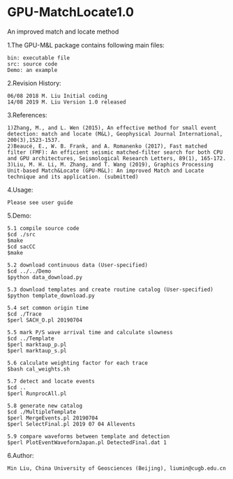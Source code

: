 # GPU-MatchLocate1.0
An improved match and locate method

1.The GPU-M&L package contains following main files:

	bin: executable file
	src: source code
	Demo: an example

2.Revision History:

	06/08 2018 M. Liu Initial coding
	14/08 2019 M. Liu Version 1.0 released


3.References:

	1)Zhang, M., and L. Wen (2015), An effective method for small event detection: match and locate (M&L), Geophysical Journal International, 200(3),1523-1537.
	2)Beaucé, E., W. B. Frank, and A. Romanenko (2017), Fast matched filter (FMF): An efficient seismic matched‐filter search for both CPU and GPU architectures, Seismological Research Letters, 89(1), 165-172.
	3)Liu, M. H. Li, M. Zhang, and T. Wang (2019), Graphics Processing Unit-based Match&Locate (GPU-M&L): An improved Match and Locate technique and its application. (submitted)

4.Usage:

	Please see user guide

5.Demo:
        
	5.1 compile source code
	$cd ./src
	$make
	$cd sacCC
	$make

  	5.2 download continuous data (User-specified)
	$cd ../../Demo
	$python data_download.py

	5.3 download templates and create routine catalog (User-specified)
	$python template_download.py

	5.4 set common origin time
	$cd ./Trace
	$perl SACH_O.pl 20190704

	5.5 mark P/S wave arrival time and calculate slowness
	$cd ../Template
	$perl marktaup_p.pl
	$perl marktaup_s.pl

	5.6 calculate weighting factor for each trace
	$bash cal_weights.sh

	5.7 detect and locate events
	$cd ..
	$perl RunprocAll.pl

	5.8 generate new catalog
	$cd ./MultipleTemplate
	$perl MergeEvents.pl 20190704
	$perl SelectFinal.pl 2019 07 04 Allevents

	5.9 compare waveforms between template and detection
	$perl PlotEventWaveformJapan.pl DetectedFinal.dat 1

6.Author:

	Min Liu, China University of Geosciences (Beijing), liumin@cugb.edu.cn
